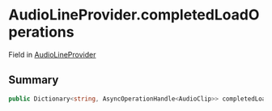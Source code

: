 # AudioLineProvider.completedLoadOperations

Field in [AudioLineProvider](/api/csharp/yarn.unity.audiolineprovider.md)

## Summary



```csharp
public Dictionary<string, AsyncOperationHandle<AudioClip>> completedLoadOperations = new Dictionary<string, AsyncOperationHandle<AudioClip>>();
```

